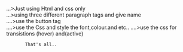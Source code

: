 ...>Just using Html and css only  
...>using three different paragraph tags and give name  
....>use the button tag  
....>use the Css and style the font,colour.and etc.. 
....>use the css for transistions (hover) and(active)  
           
           That's all..
